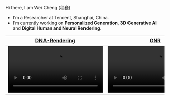 Hi there, I am Wei Cheng (程巍)
- I’m a Researcher at Tencent, Shanghai, China.
- I’m currently working on **Personalized Generation**, **3D Generative AI** and **Digital Human and Neural Rendering**.


|                                                   [**DNA-Rendering**](https://github.com/DNA-Rendering/DNA-Rendering/)       |                                                   [**GNR**](https://github.com/generalizable-neural-performer/gnr)              |                                                       [**MeshXL**](https://github.com/OpenMeshLab/MeshXL)           | 
| :--------------------------------------------------------------------------------------------------------------: | :--------------------------------------------------------------------------------------------------------------: | :--------------------------------------------------------------------------------------------------------------: |
| <video src="https://github.com/DNA-Rendering/DNA-Rendering/assets/136057575/a6b3d561-38a1-4323-8c9a-ab4fa3e8f227" /> | <video src="https://github.com/user-attachments/assets/294e1d6b-61fb-450a-908c-ef60f2461da3" />      | <video src="https://github.com/user-attachments/assets/4f6cfa4f-498b-4511-8e84-d2cc3ecd12e7" /> |
<!-- [![Anurag's github stats](https://github-readme-stats.vercel.app/api?username=chenfengye)](https://github.com/anuraghazra/github-readme-stats) -->
<!--
**guochengqian/guochengqian** is a ✨ _special_ ✨ repository because its `README.md` (this file) appears on your GitHub profile.

